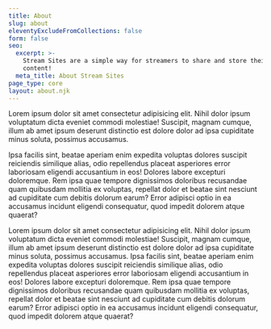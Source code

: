 ```yaml
---
title: About
slug: about
eleventyExcludeFromCollections: false
form: false
seo:
  excerpt: >-
    Stream Sites are a simple way for streamers to share and store their
    content!
  meta_title: About Stream Sites
page_type: core
layout: about.njk
---
```

Lorem ipsum dolor sit amet consectetur adipisicing elit. Nihil dolor ipsum voluptatum dicta eveniet commodi molestiae! Suscipit, magnam cumque, illum ab amet ipsum deserunt distinctio est dolore dolor ad ipsa cupiditate minus soluta, possimus accusamus.

Ipsa facilis sint, beatae aperiam enim expedita voluptas dolores suscipit reiciendis similique alias, odio repellendus placeat asperiores error laboriosam eligendi accusantium in eos! Dolores labore excepturi doloremque. Rem ipsa quae tempore dignissimos doloribus recusandae quam quibusdam mollitia ex voluptas, repellat dolor et beatae sint nesciunt ad cupiditate cum debitis dolorum earum? Error adipisci optio in ea accusamus incidunt eligendi consequatur, quod impedit dolorem atque quaerat?

Lorem ipsum dolor sit amet consectetur adipisicing elit. Nihil dolor ipsum voluptatum dicta eveniet commodi molestiae! Suscipit, magnam cumque, illum ab amet ipsum deserunt distinctio est dolore dolor ad ipsa cupiditate minus soluta, possimus accusamus. Ipsa facilis sint, beatae aperiam enim expedita voluptas dolores suscipit reiciendis similique alias, odio repellendus placeat asperiores error laboriosam eligendi accusantium in eos! Dolores labore excepturi doloremque. Rem ipsa quae tempore dignissimos doloribus recusandae quam quibusdam mollitia ex voluptas, repellat dolor et beatae sint nesciunt ad cupiditate cum debitis dolorum earum? Error adipisci optio in ea accusamus incidunt eligendi consequatur, quod impedit dolorem atque quaerat?
